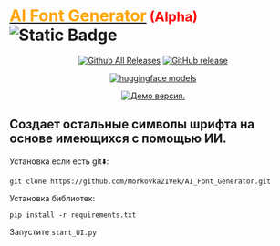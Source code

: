 # <u><span style="color:orange">AI Font Generator</span></u><small> <span style="color:red">(Alpha)</span></small> ![Static Badge](https://img.shields.io/badge/Версия-В_разработке!-red)  

<p align="center">
  <a href="https://github.com/Morkovka21Vek/AI_Font_Generator/releases"><img src="https://img.shields.io/github/downloads/Morkovka21Vek/AI_Font_Generator/total.svg?style=flat&logo=github" alt="Github All Releases"/></a>
  <a href="https://github.com/Morkovka21Vek/AI_Font_Generator/releases"><img src="https://img.shields.io/github/release/Morkovka21Vek/AI_Font_Generator.svg?style=flat&logo=github" alt="GitHub release"/></a>
</p>
<p align="center">
  <a href="https://huggingface.co/Morkovka21Vek/AI_Font_Generator"><img src="https://img.shields.io/badge/🤗Huggingface-models-yellow" alt="huggingface models"/></a>
</p>
<p align="center">
  <a href="https://colab.research.google.com/drive/15sg7_-Ipu91oK3Up_qZPF1puczsIIjYK#scrollTo=k8IBtFYxe6Jo"><img src="https://colab.research.google.com/assets/colab-badge.svg" alt="Демо версия."/></a>
</p>

## Создает остальные символы шрифта на основе имеющихся с помощью ИИ.  

 Установка если есть git⬇️:
 ```Shell
 git clone https://github.com/Morkovka21Vek/AI_Font_Generator.git
 ```

 Установка библиотек:
 ```Shell
 pip install -r requirements.txt
 ``` 
 Запустите ```start_UI.py```

